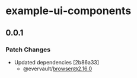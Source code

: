 # example-ui-components

## 0.0.1

### Patch Changes

- Updated dependencies [2b86a33]
  - @evervault/browser@2.16.0
